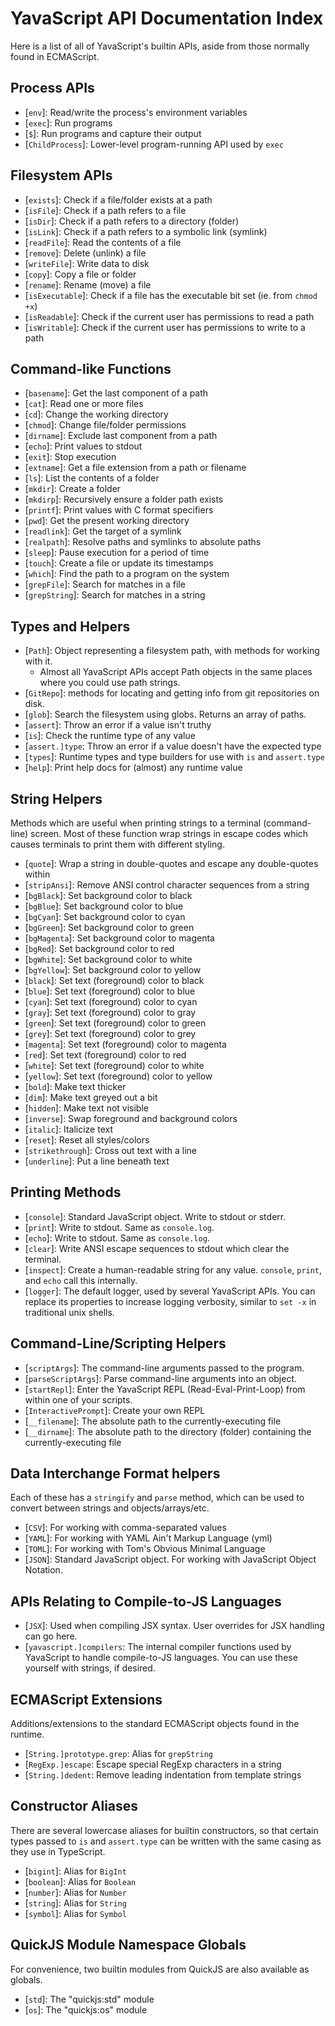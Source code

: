 # YavaScript API Documentation Index

Here is a list of all of YavaScript's builtin APIs, aside from those normally found in ECMAScript.

## Process APIs

- [`env`]: Read/write the process's environment variables
- [`exec`]: Run programs
- [`$`]: Run programs and capture their output
- [`ChildProcess`]: Lower-level program-running API used by `exec`

## Filesystem APIs

- [`exists`]: Check if a file/folder exists at a path
- [`isFile`]: Check if a path refers to a file
- [`isDir`]: Check if a path refers to a directory (folder)
- [`isLink`]: Check if a path refers to a symbolic link (symlink)
- [`readFile`]: Read the contents of a file
- [`remove`]: Delete (unlink) a file
- [`writeFile`]: Write data to disk
- [`copy`]: Copy a file or folder
- [`rename`]: Rename (move) a file
- [`isExecutable`]: Check if a file has the executable bit set (ie. from `chmod +x`)
- [`isReadable`]: Check if the current user has permissions to read a path
- [`isWritable`]: Check if the current user has permissions to write to a path

## Command-like Functions

- [`basename`]: Get the last component of a path
- [`cat`]: Read one or more files
- [`cd`]: Change the working directory
- [`chmod`]: Change file/folder permissions
- [`dirname`]: Exclude last component from a path
- [`echo`]: Print values to stdout
- [`exit`]: Stop execution
- [`extname`]: Get a file extension from a path or filename
- [`ls`]: List the contents of a folder
- [`mkdir`]: Create a folder
- [`mkdirp`]: Recursively ensure a folder path exists
- [`printf`]: Print values with C format specifiers
- [`pwd`]: Get the present working directory
- [`readlink`]: Get the target of a symlink
- [`realpath`]: Resolve paths and symlinks to absolute paths
- [`sleep`]: Pause execution for a period of time
- [`touch`]: Create a file or update its timestamps
- [`which`]: Find the path to a program on the system
- [`grepFile`]: Search for matches in a file
- [`grepString`]: Search for matches in a string

## Types and Helpers

- [`Path`]: Object representing a filesystem path, with methods for working with it.
  - Almost all YavaScript APIs accept Path objects in the same places where you could use path strings.
- [`GitRepo`]: methods for locating and getting info from git repositories on disk.
- [`glob`]: Search the filesystem using globs. Returns an array of paths.
- [`assert`]: Throw an error if a value isn't truthy
- [`is`]: Check the runtime type of any value
- [`assert.]type`: Throw an error if a value doesn't have the expected type
- [`types`]: Runtime types and type builders for use with `is` and `assert.type`
- [`help`]: Print help docs for (almost) any runtime value

## String Helpers

Methods which are useful when printing strings to a terminal (command-line) screen. Most of these function wrap strings in escape codes which causes terminals to print them with different styling.

- [`quote`]: Wrap a string in double-quotes and escape any double-quotes within
- [`stripAnsi`]: Remove ANSI control character sequences from a string
- [`bgBlack`]: Set background color to black
- [`bgBlue`]: Set background color to blue
- [`bgCyan`]: Set background color to cyan
- [`bgGreen`]: Set background color to green
- [`bgMagenta`]: Set background color to magenta
- [`bgRed`]: Set background color to red
- [`bgWhite`]: Set background color to white
- [`bgYellow`]: Set background color to yellow
- [`black`]: Set text (foreground) color to black
- [`blue`]: Set text (foreground) color to blue
- [`cyan`]: Set text (foreground) color to cyan
- [`gray`]: Set text (foreground) color to gray
- [`green`]: Set text (foreground) color to green
- [`grey`]: Set text (foreground) color to grey
- [`magenta`]: Set text (foreground) color to magenta
- [`red`]: Set text (foreground) color to red
- [`white`]: Set text (foreground) color to white
- [`yellow`]: Set text (foreground) color to yellow
- [`bold`]: Make text thicker
- [`dim`]: Make text greyed out a bit
- [`hidden`]: Make text not visible
- [`inverse`]: Swap foreground and background colors
- [`italic`]: Italicize text
- [`reset`]: Reset all styles/colors
- [`strikethrough`]: Cross out text with a line
- [`underline`]: Put a line beneath text

## Printing Methods

- [`console`]: Standard JavaScript object. Write to stdout or stderr.
- [`print`]: Write to stdout. Same as `console.log`.
- [`echo`]: Write to stdout. Same as `console.log`.
- [`clear`]: Write ANSI escape sequences to stdout which clear the terminal.
- [`inspect`]: Create a human-readable string for any value. `console`, `print`, and `echo` call this internally.
- [`logger`]: The default logger, used by several YavaScript APIs. You can replace its properties to increase logging verbosity, similar to `set -x` in traditional unix shells.

## Command-Line/Scripting Helpers

- [`scriptArgs`]: The command-line arguments passed to the program.
- [`parseScriptArgs`]: Parse command-line arguments into an object.
- [`startRepl`]: Enter the YavaScript REPL (Read-Eval-Print-Loop) from within one of your scripts.
- [`InteractivePrompt`]: Create your own REPL
- [`__filename`]: The absolute path to the currently-executing file
- [`__dirname`]: The absolute path to the directory (folder) containing the currently-executing file

## Data Interchange Format helpers

Each of these has a `stringify` and `parse` method, which can be used to convert between strings and objects/arrays/etc.

- [`CSV`]: For working with comma-separated values
- [`YAML`]: For working with YAML Ain't Markup Language (yml)
- [`TOML`]: For working with Tom's Obvious Minimal Language
- [`JSON`]: Standard JavaScript object. For working with JavaScript Object Notation.

## APIs Relating to Compile-to-JS Languages

- [`JSX`]: Used when compiling JSX syntax. User overrides for JSX handling can go here.
- [`yavascript.]compilers`: The internal compiler functions used by YavaScript to handle compile-to-JS languages. You can use these yourself with strings, if desired.

## ECMAScript Extensions

Additions/extensions to the standard ECMAScript objects found in the runtime.

- [`String.]prototype.grep`: Alias for `grepString`
- [`RegExp.]escape`: Escape special RegExp characters in a string
- [`String.]dedent`: Remove leading indentation from template strings

## Constructor Aliases

There are several lowercase aliases for builtin constructors, so that certain types passed to `is` and `assert.type` can be written with the same casing as they use in TypeScript.

- [`bigint`]: Alias for `BigInt`
- [`boolean`]: Alias for `Boolean`
- [`number`]: Alias for `Number`
- [`string`]: Alias for `String`
- [`symbol`]: Alias for `Symbol`

## QuickJS Module Namespace Globals

For convenience, two builtin modules from QuickJS are also available as globals.

- [`std`]: The "quickjs:std" module
- [`os`]: The "quickjs:os" module
